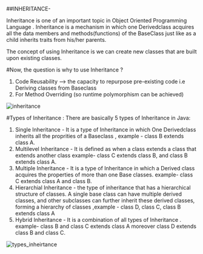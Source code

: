 

##INHERITANCE-

Inheritance is one of an important topic in Object Oriented Programming Language . Inheritance is a mechanism in which one Derivedclass acquires all the data members and methods(functions) of the BaseClass just like as a child inherits traits from his/her parents.

The concept of using Inheritance is we can create new classes that are built upon existing classes.

#Now, the question is why to use Inheritance ?

1) Code Reusability --> the capacity to repurpose pre-existing code i.e Deriving classes from Baseclass
2) For Method Overriding (so runtime polymorphism can be achieved)

![inheritance](https://user-images.githubusercontent.com/115156321/232258017-e8af3c90-3edf-4809-9ca2-5eb21bf91e9a.png)

#Types of Inheritance :
There are basically 5 types of Inheritance in Java:
1) Single Inheritance - It is a type of Inheritance in which One Derivedclass inherits all the proprities of a Baseclass , example - class B extends class A.
2) Multilevel Inheritance - It is defined as when a class extends a class that extends another class
 example- class C extends class B, and class B extends class A.
3) Multiple Inheritance - It is a type of Inheritance in which a Derived class acquires the properties of more than one Base classes. example- class C extends class A and class B.
4) Hierarchial Inheritance - the type of inheritance that has a hierarchical structure of classes. A single base class can have multiple derived classes, and other subclasses can further inherit these derived classes, forming a hierarchy of classes ,example - class D, class C, class B extends class A
5) Hybrid Inheritance - It is a combination of all types of Inheritance . example- class B and class C extends class A moreover class D extends  class B and class C.

![types_inheirtance](https://user-images.githubusercontent.com/115156321/232258033-7f0c12c9-eddd-4fb4-9ed7-432544e21242.jpg)


